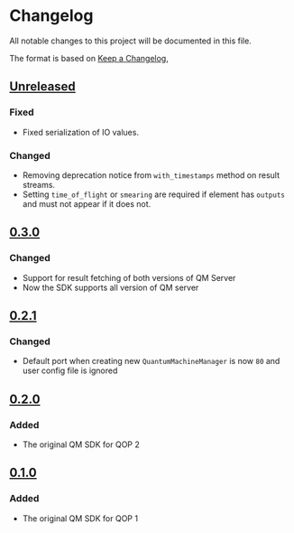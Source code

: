 # Changelog
All notable changes to this project will be documented in this file.

The format is based on [Keep a Changelog](https://keepachangelog.com/en/1.0.0/),

## [Unreleased]
### Fixed
- Fixed serialization of IO values.
### Changed
- Removing deprecation notice from `with_timestamps` method on result streams.
- Setting `time_of_flight` or `smearing` are required if element has `outputs` and
must not appear if it does not.

## [0.3.0]
### Changed
- Support for result fetching of both versions of QM Server
- Now the SDK supports all version of QM server

## [0.2.1]
### Changed
- Default port when creating new `QuantumMachineManager` is now `80` and user 
config file is ignored

## [0.2.0]
### Added
- The original QM SDK for QOP 2

## [0.1.0]
### Added
- The original QM SDK for QOP 1

[Unreleased]: https://github.com/qm-labs/qm-qua-sdk/compare/v0.3.0...HEAD
[0.3.0]: https://github.com/qm-labs/qm-qua-sdk/compare/v0.2.1...v0.3.0
[0.2.1]: https://github.com/qm-labs/qm-qua-sdk/compare/v0.2.0...v0.2.1
[0.2.0]: https://github.com/qm-labs/qm-qua-sdk/compare/v0.1.0...v0.2.0
[0.1.0]: https://github.com/qm-labs/qm-qua-sdk/releases/tag/v0.1.0